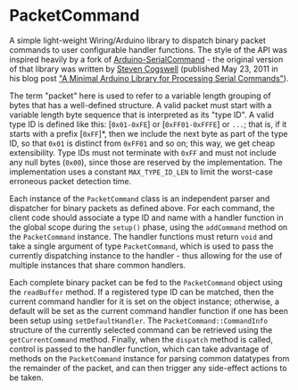 PacketCommand
=============
A simple light-weight Wiring/Arduino library to dispatch binary packet commands 
to user configurable handler functions.  The style of the API was inspired heavily 
by a fork of [Arduino-SerialCommand](https://github.com/p-v-o-s/Arduino-SerialCommand) - the 
original version of that library was written by [Steven Cogswell](http://husks.wordpress.com) 
(published May 23, 2011 in his blog post 
["A Minimal Arduino Library for Processing Serial Commands"](http://husks.wordpress.com/2011/05/23/a-minimal-arduino-library-for-processing-serial-commands/)).

The term "packet" here is used to refer to a variable length grouping of bytes that has a well-defined structure.  A 
valid packet must start with a variable length byte sequence that is 
interpreted as its "type ID".  A valid type ID is defined like this:
[```0x01-0xFE```] or [```0xFF01-0xFFFE```] or ```...```; that is, if it starts 
with a prefix [```0xFF```]*, then we include the next byte as part of the type ID, 
so that ```0x01``` is distinct from ```0xFF01``` and so on; this way, we get 
cheap extensibility.  Type IDs must not terminate with ```0xFF``` and must not 
include any null bytes (```0x00```), since those are reserved by the implementation.
The implementation uses a constant ```MAX_TYPE_ID_LEN``` to limit the worst-case
erroneous packet detection time.

Each instance of the ```PacketCommand``` class is an independent parser and dispatcher
for binary packets as defined above.  For each command, the client code should 
associate a type ID and name with a handler function in the global scope during the 
```setup()```  phase, using the ```addCommand``` method on the ```PacketCommand``` 
instance.  The handler functions must return ```void``` and take a single argument of 
type ```PacketCommand```, which is used to pass the currently dispatching instance to 
the handler - thus allowing for the use of multiple instances that share common handlers.  

Each complete binary packet can be fed to the ```PacketCommand``` object using
the ```readBuffer``` method.  If a registered type ID can be matched, then the current 
command handler for it is set on the object instance; otherwise, a default will
be set as the current command handler function if one has been been setup using 
```setDefaultHandler```.  The ```PacketCommand::CommandInfo``` structure of the
currently selected command can be retrieved using the ```getCurrentCommand``` method.
Finally, when the ```dispatch``` method is called, control is passed to the handler 
function, which can take advantage of methods on the ```PacketCommand``` instance for 
parsing common datatypes from the remainder of the packet, and can then trigger any 
side-effect actions to be taken.
